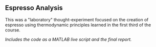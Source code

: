 ## Espresso Analysis
This was a "laboratory" thought-experiment focused on the creation of espresso using thermodynamic principles learned in the first third of the course.

*Includes the code as a MATLAB live script and the final report.*
